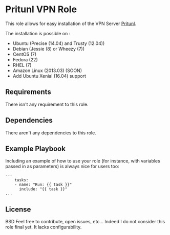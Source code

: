 Pritunl VPN Role
=========

This role allows for easy installation of the VPN Server [Pritunl](https://pritunl.com).

The installation is possible on :

* Ubuntu (Precise (14.04) and Trusty (12.04))
* Debian (Jessie (8) or Wheezy (7))
* CentOS (7)
* Fedora (22)
* RHEL (7)
* Amazon Linux (2013.03) (SOON)
* Add Ubuntu Xenial (16.04) support

Requirements
------------

There isn't any requirement to this role.

Dependencies
------------

There aren't any dependencies to this role.

Example Playbook
----------------

Including an example of how to use your role (for instance, with variables passed in as parameters) is always nice for users too:

```
---
    tasks:
    - name: "Run: {{ task }}"
      include: "{{ task }}"
...
```

License
-------
BSD
Feel free to contribute, open issues, etc... Indeed I do not consider this role final yet. It lacks configurability.